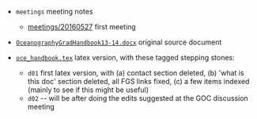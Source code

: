 * `meetings` meeting notes
    - [meetings/20160527](meetings/20160527) first meeting

* [`OceanographyGradHandbook13-14.docx`](OceanographyGradHandbook13-14.docx) original source document

* [`oce_handbook.tex`](oce_handbook.tex) latex version, with these tagged stepping stones:
    - `d01` first latex version, with (a) contact section deleted, (b) 'what is this doc' section deleted,
    all FGS links fixed, (c) a few items indexed (mainly to see if this might be useful)
    - `d02` -- will be after doing the edits suggested at the GOC discussion meeting
